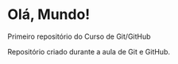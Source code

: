 # Olá, Mundo!
 Primeiro repositório do Curso de Git/GitHub

Repositório criado durante a aula de Git e GitHub.